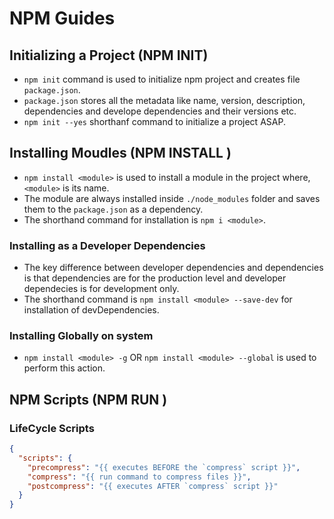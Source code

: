 # NPM Guides
## Initializing a Project (NPM INIT)
- `npm init` command is used to initialize npm project and creates file `package.json`.
- `package.json` stores all the metadata like name, version, description, dependencies and develope dependencies and their versions etc.
- `npm init --yes` shorthanf command to initialize a project ASAP.

## Installing Moudles (NPM INSTALL <MODULE>)
- `npm install <module>` is used to install a module in the project where, `<module>` is its name.
- The module are always installed inside `./node_modules` folder and saves them to the `package.json` as a dependency.
- The shorthand command for installation is `npm i <module>`.

### Installing as a Developer Dependencies
- The key difference between developer dependencies and dependencies is that dependencies are for the production level and developer dependecies is for development only.
- The shorthand command is `npm install <module> --save-dev` for installation of devDependencies.

### Installing Globally on system
- `npm install <module> -g` OR `npm install <module> --global` is used to perform this action.

## NPM Scripts (NPM RUN <STAGE>)

### LifeCycle Scripts
```json
{
  "scripts": {
    "precompress": "{{ executes BEFORE the `compress` script }}",
    "compress": "{{ run command to compress files }}",
    "postcompress": "{{ executes AFTER `compress` script }}"
  }
}
```